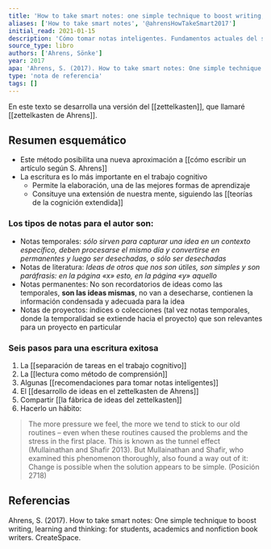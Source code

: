 ```yaml
---
title: 'How to take smart notes: one simple technique to boost writing, learning and thinking: for students, academics and nonfiction book writers'
aliases: ['How to take smart notes', '@ahrensHowTakeSmart2017']
initial_read: 2021-01-15
description: 'Cómo tomar notas inteligentes. Fundamentos actuales del sistema zettelkasten'
source_type: libro
authors: ['Ahrens, Sönke']
year: 2017
apa: 'Ahrens, S. (2017). How to take smart notes: One simple technique to boost writing, learning and thinking: for students, academics and nonfiction book writers. CreateSpace.'
type: 'nota de referencia'
tags: []
---
```


En este texto se desarrolla una versión del [[zettelkasten]], que llamaré [[zettelkasten de Ahrens]].

## Resumen esquemático

- Este método posibilita una nueva aproximación a [[cómo escribir un artículo según S. Ahrens]]
- La escritura es lo más importante en el trabajo cognitivo
    - Permite la elaboración, una de las mejores formas de aprendizaje
    - Consituye una extensión de nuestra mente, siguiendo las [[teorías de la cognición extendida]]

### Los tipos de notas para el autor son:

- Notas temporales: *sólo sirven para capturar una idea en un contexto específico, deben procesarse el mismo día y convertirse en permanentes y luego ser desechadas, o sólo ser desechadas*
- Notas de literatura: *Ideas de otros que nos son útiles, son simples y son paráfrasis: en la página «x» esto, en la página «y» aquello*
- Notas permanentes: No son recordatorios de ideas como las temporales, **son las ideas mismas**, no van a desecharse, contienen la información condensada y adecuada para la idea
- Notas de proyectos: índices o colecciones (tal vez notas temporales, donde la temporalidad se extiende hacia el proyecto) que son relevantes para un proyecto en particular

### Seis pasos para una escritura exitosa

1. La [[separación de tareas en el trabajo cognitivo]]
2. La [[lectura como método de comprensión]]
3. Algunas [[recomendaciones para tomar notas inteligentes]]
4. El [[desarrollo de ideas en el zettelkasten de Ahrens]]
5. Compartir  [[la fábrica de ideas del zettelkasten]]
6. Hacerlo un hábito:

> The more pressure we feel, the more we tend to stick to our old routines – even when these routines caused the problems and the stress in the first place. This is known as the tunnel effect (Mullainathan and Shafir 2013). But Mullainathan and Shafir, who examined this phenomenon thoroughly, also found a way out of it: Change is possible when the solution appears to be simple. (Posición 2718)


## Referencias

Ahrens, S. (2017). How to take smart notes: One simple technique to boost writing, learning and thinking: for students, academics and nonfiction book writers. CreateSpace.
